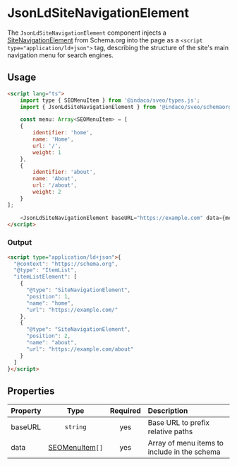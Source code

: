 # JsonLdSiteNavigationElement

The `JsonLdSiteNavigationElement` component injects a [SiteNavigationElement] from Schema.org into the page as a `<script type="application/ld+json">` tag, describing the structure of the site's main navigation menu for search engines.

## Usage

```html
<script lang="ts">
    import type { SEOMenuItem } from '@indaco/sveo/types.js';
    import { JsonLdSiteNavigationElement } from '@indaco/sveo/schemaorg';

    const menu: Array<SEOMenuItem> = [
    {
        identifier: 'home',
        name: 'Home',
        url: '/',
        weight: 1
    },
    {
        identifier: 'about',
        name: 'About',
        url: '/about',
        weight: 2
    }
];

    <JsonLdSiteNavigationElement baseURL="https://example.com" data={menu} />
</script>
```

### Output

```html
<script type="application/ld+json">{
  "@context": "https://schema.org",
  "@type": "ItemList",
  "itemListElement": [
    {
      "@type": "SiteNavigationElement",
      "position": 1,
      "name": "home",
      "url": "https://example.com/"
    },
    {
      "@type": "SiteNavigationElement",
      "position": 2,
      "name": "about",
      "url": "https://example.com/about"
    }
  ]
}</script>
```

## Properties

| Property | Type              | Required | Description                                  |
| :------- | :---------------: | :------: | :------------------------------------------- |
| baseURL  | `string`          | yes      | Base URL to prefix relative paths            |
| data     | [SEOMenuItem]`[]` | yes      | Array of menu items to include in the schema |

<!-- Resource Links -->

[SEOMenuItem]: https://github.com/indaco/sveo/blob/06de4d7c79a27f0474981cce3ebc2cf922484b09/src/lib/types.ts#L20-L27
[SiteNavigationElement]: https://schema.org/SiteNavigationElement
